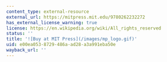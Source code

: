 ```yaml
---
content_type: external-resource
external_url: https://mitpress.mit.edu/9780262232272
has_external_license_warning: true
license: https://en.wikipedia.org/wiki/All_rights_reserved
status: ''
title: '![Buy at MIT Press](/images/mp_logo.gif)'
uid: e00ea053-8729-486a-ad28-a3a991eba50e
wayback_url: ''
---
```

